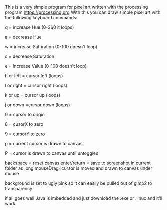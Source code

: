 This is a very simple program for pixel art written with the processing program https://processing.org
With this you can draw simple pixel art with the following keyboard commands:

q = increase Hue (0-360 it loops)

a = decrease Hue

w = increase Saturation (0-100 doesn't loop)

s = decrease Saturation

e = increase Value (0-100 doesn't loop)

h or left = cursor left (loops)

l or right = cursor right (loops)

k or up = cursor up (loops)

j or down =cursor down (loops)

0 = cursor to origin

8 = cusorX to zero

9 = cursorY to zero

p = current cursor is drawn to canvas

P = cursor is drawn to canvas until untoggled

backspace = reset canvas
enter/return = save to screenshot in current folder as .png
mouseDrag=cursor is moved and drawn to canvas under mouse

background is set to ugly pink so it can easily be pulled out of gimp2 to transparency

if all goes well Java is imbedded and just download the .exe or .linux and it'll work
